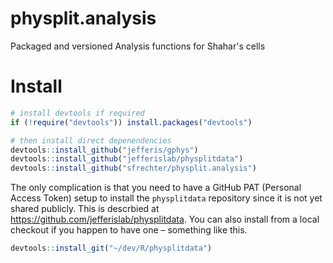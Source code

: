 # physplit.analysis
Packaged and versioned Analysis functions for Shahar's cells

# Install

```r
# install devtools if required
if (!require("devtools")) install.packages("devtools")

# then install direct depenendencies
devtools::install_github("jefferis/gphys")
devtools::install_github("jefferislab/physplitdata")
devtools::install_github("sfrechter/physplit.analysis")
```

The only complication is that you need to have a GitHub PAT (Personal Access Token) 
setup to install the `physplitdata` repository since it is not yet shared publicly. 
This is descrbied at https://github.com/jefferislab/physplitdata.
You can also install from a local checkout if you happen to have one – something 
like this.

```r
devtools::install_git("~/dev/R/physplitdata")
```
